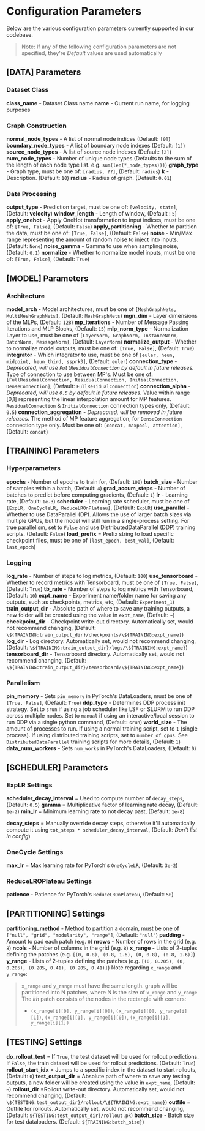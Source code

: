


# Configuration Parameters

Below are the various configuration parameters currently supported in our codebase.
> Note: If any of the following configuration parameters are not specified, they're *Default* values are used automatically

## [DATA] Parameters

### Dataset Class

**class_name** - Dataset Class name
**name** - Current run name, for logging purposes

### Graph Construction

**normal_node_types** - A list of normal node indices (Default: `[0]`)
**boundary_node_types** - A list of boundary node indexes (Default: `[1]`)
**source_node_types** - A list of source node indexes (Default: `[2]`)
**num_node_types** - Number of unique node types (Defaults to the sum of the length of each node type list. e.g. `sum(len(*_node_types)))`)
**graph_type** - Graph type, must be one of: `[radius, ??]`, (Default: `radius`)
**k** - Description. (Default: `10`)
**radius** - Radius of graph. (Default: `0.01`)

### Data Processing

**output_type** - Prediction target, must be one of: `[velocity, state]`, (Default: **velocity**)
**window_length** - Length of window, (Default : `5`)
**apply_onehot** - Apply OneHot transformation to input indices, must be one of: `[True, False]`, (Default: `False`)
**apply_partitioning** - Whether to partition the data, must be one of: `[True, False]`, (Default: `False`)
**noise** - Min/Max range representing the amount of random noise to inject into inputs, (Default: `None`)
**noise_gamma** - Gamma to use when sampling noise, (Default: `0.1`)
**normalize** - Whether to normalize model inputs, must be one of: `[True, False]`, (Default: `True`)

## [MODEL] Parameters

### Architecture

**model_arch** - Model architectures, must be one of `[MeshGraphNets, MultiMeshGraphNets]`, (Default: `MeshGraphNets`)
**mgn_dim** - Layer dimensions of the MLPs, (Default: `128`)
**mp_iterations** - Number of Message Passing Iterations and MLP Blocks, (Default: `15`)
**mlp_norm_type** - Normalization Layer to use, must be one of `[LayerNorm, GraphNorm, InstanceNorm, BatchNorm, MessageNorm]`, (Default: `LayerNorm`)
**normalize_output** - Whether to normalize model outputs, must be one of: `[True, False]`, (Default: `True`)
**integrator** - Which integrator to use, must be one of `[euler, heun, midpoint, heun_third, ssprk3]`, (Default: `euler`)
**connection_type** - *Deprecated, will use `FullResidualConnection` by default in future releases.* Type of connection to use between MP's. Must be one of: `[FullResidualConnection, ResidualConnection, InitialConnection, DenseConnection]`, (Default: `FullResidualConnection`)
**connection_alpha** -  *Deprecated, will use `0.5` by default in future releases.* Value within range [0,1] representing the linear interpolation amount for MP features. `ResidualConnection` & `InitialConnection` connection types only, (Default: `0.5`)
**connection_aggregation** - *Deprecated, will be removed in future releases.* The method of MP feature aggregation, for `DenseConnection` connection type only. Must be one of: `[concat, maxpool, attention]`, (Default: `concat`)

## [TRAINING] Parameters

### Hyperparameters

**epochs** - Number of epochs to train for, (Default: `100`)
**batch_size** - Number of samples within a batch, (Default: `4`)
**grad_accum_steps** - Number of batches to predict before computing gradients, (Default: `1`)
**lr** - Learning rate, (Default: `1e-3`)
**scheduler** - Learning rate scheduler, must be one of `[ExpLR, OneCycleLR, ReduceLROnPlateau]`, (Default: `ExpLR`)
**use_parallel** - Whether to use DataParallel (DP). Allows the use of larger batch sizes via multiple GPUs, but the model will still run in a single-process setting. For true parallelism, set to `False` and use DistributedDataParallel (DDP) training scripts. (Default: `False`)
**load_prefix** = Prefix string to load specific checkpoint files, must be one of `[last_epoch, best_val]`, (Default: `last_epoch`)

### Logging

**log_rate** - Number of steps to log metrics, (Default: `100`)
**use_tensorboard** - Whether to record metrics with Tensorboard, must be one of `[True, False]`, (Default: `True`)
**tb_rate** - Number of steps to log metrics with Tensorboard, (Default: `10`)
**expt_name** - Experiment name/folder name for saving any outputs, such as checkpoints, metrics, etc, (Default: `Experiment_1`)
**train_output_dir** - Absolute path of where to save any training outputs, a new folder will be created using the value in `expt_name`, (Default: `~`)
**checkpoint_dir** - Checkpoint write-out directory. Automatically set, would not recommend changing, (Default: `\${TRAINING:train_output_dir}/checkpoints/\${TRAINING:expt_name}`)
**log_dir** - Log directory. Automatically set, would not recommend changing, (Default: `\${TRAINING:train_output_dir}/logs/\${TRAINING:expt_name}`)
**tensorboard_dir** - Tensorboard directory. Automatically set, would not recommend changing, (Default: `\${TRAINING:train_output_dir}/tensorboard/\${TRAINING:expt_name}`)

### Parallelism

**pin_memory** - Sets `pin_memory` in PyTorch's DataLoaders, must be one of `[True, False]`, (Default: `True`)
**ddp_type** - Determines DDP process init strategy. Set to `srun` if using a job scheduler like LSF or SLURM to run DDP across multiple nodes. Set to `manual` if using an interactive/local session to run DDP via a single python command, (Default: `srun`)
**world_size** - The amount of processes to run. If using a normal training script, set to `1` (single process). If using distributed training scripts, set to `number_of_gpus`. See `DistributedDataParallel` training scripts for more details, (Default: `1`)
**data_num_workers** - Sets `num_works` in PyTorch's DataLoaders, (Default: `0`)

## [SCHEDULER] Parameters

### ExpLR Settings

**scheduler_decay_interval** = Used to compute number of `decay_steps`, (Default: `0.5`)
**gamma** = Multiplicative factor of learning rate decay, (Default: `1e-2`)
**min_lr** = Minimum learning rate to not decay past, (Default: `1e-8`)

**decay_steps** = Manually override decay steps, otherwise it'll automatically compute it using `tot_steps * scheduler_decay_interval`, (Default: *Don't list in config*)

### OneCycle Settings
**max_lr** = Max learning rate for PyTorch's `OneCycleLR`, (Default: `3e-2`)

### ReduceLROPlateau Settings
**patience** - Patience for PyTorch's `ReduceLROnPlateau`, (Default: `50`)

## [PARTITIONING] Settings

**partitioning_method** - Method to partition a domain, must be one of `["null", "grid", "modularity", "range"]`, (Default: `"null"`)
**padding** - Amount to pad each patch (e.g. `0`)
**nrows** - Number of rows in the grid (e.g. `8`)
**ncols** - Number of columns in the grid (e.g. `8`)
**x_range** - Lists of 2-tuples defining the patches (e.g. `[(0, 0.8), (0.8, 1.6), (0, 0.8), (0.8, 1.6)]`)
**y_range** - Lists of 2-tuples defining the patches (e.g. `[(0, 0.205), (0, 0.205), (0.205, 0.41), (0.205, 0.41)]`)
Note regarding `x_range` and `y_range`:

> `x_range` and `y_range` must have the same length. graph will be partitioned into N patches, where N is the size of `x_range` and `y_range`
> The *ith* patch consists of the nodes in the rectangle with corners:
> - `(x_range[i][0], y_range[i][0])`, `(x_range[i][0], y_range[i][1])`, `(x_range[i][1], y_range[i][0])`, `(x_range[i][1], y_range[i][1])`

## [TESTING] Settings

**do_rollout_test** = If `True`, the test dataset will be used for rollout predictions. If `False`, the train dataset will be used for rollout predictions. (Default: `True`)
**rollout_start_idx** = Jumps to a specific index in the dataset to start rollouts, (Default: `0`)
**test_output_dir** = Absolute path of where to save any testing outputs, a new folder will be created using the value in `expt_name`, (Default: `~`)
**rollout_dir** =Rollout write-out directory. Automatically set, would not recommend changing, (Default: `\${TESTING:test_output_dir}/rollout/\${TRAINING:expt_name}`)
**outfile** = Outfile for rollouts. Automatically set, would not recommend changing, (Default: `${TESTING:test_output_dir}/rollout.pk`)
**batch_size** - Batch size for test dataloaders. (Default: `${TRAINING:batch_size}`)
